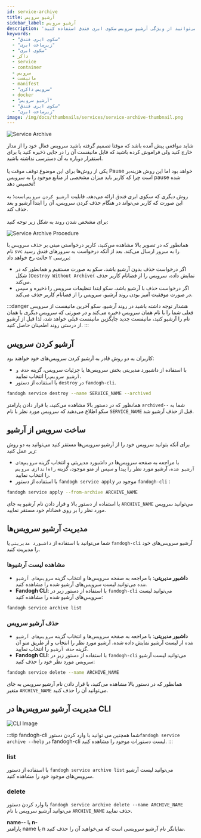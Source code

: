 ```yaml
---
id: service-archive
title: آرشیو سرویس
sidebar_label: آرشیو سرویس
description: 'اگر قصد دارید سرویسی را موقتا از چرخه خارج کنید، بدون آنکه تنظیمات آن حذف شود، می‌توانید از ویژگی آرشیو سرویس سکوی ابری فندق استفاده کنید...'
keywords:
  - "سکوی ابری فندق"
  - "زیرساخت ابری"
  - "سکوی ابری"
  - داکر
  - service
  - container
  - سرویس
  - مانیفست
  - manifest
  - "سرویس داکری"
  - docker
  - "آرشیو سرویس"
  - "سکوی ابری فندق"
  - "زیرساخت ابری"
image: /img/docs/thumbnails/services/service-archive-thumbnail.png
---
```


![Service Archive](/img/docs/service-archive-banner.svg "Service Archive")

شاید مواقعی پیش آمده باشد که موقتا تصمیم گرفته باشید سرویس فعال خود را از مدار خارج کنید ولی فراموش کرده باشید که فایل مانیفست آن را در جایی ذخیره کنید یا برای استقرار دوباره به آن دسترسی نداشته باشید.<br/><br/>
یکی از روش‌ها برای این موضوع توقف موقت یا Pause خواهد بود اما این روش هزینه‌بر است چرا که کاربر باید میزان مشخصی از منابع موجود را به سرویس pause شده تخصیص دهد!<br/><br/>
روش دیگری که سکوی ابری فندق ارائه می‌دهد، قابلیت `آرشیو کردن سرویس` است؛ به این صورت که کاربر می‌تواند در هنگام حذف کردن سرویس، آن را ابتدا آرشیو و بعد حذف کند.<br/><br/>
برای مشخص شدن روند به شکل زیر توجه کنید:

![Service Archive Procedure](/img/docs/service-archive-procedure.svg "Service Archive Procedure")

همانطور که در تصویر بالا مشاهده می‌کنید، کاربر درخواستی مبنی بر حذف سرویس با نام `svc` را به سرور ارسال می‌کند. بعد از آنکه درخواست به سرورهای فندق رسید بررسی ۲ حالت رخ خواهد داد:
- اگر درخواست حذف بدون آرشیو باشد، سکو به صورت مستقیم و همانطور که در شکل `)Destroy Without Archive(` نمایش داده، سرویس را از فضانام کاربر حذف می‌کند.
- اگر درخواست حذف با آرشیو باشد، سکو ابتدا تنظیمات سرویس را ذخیره و سپس در صورت موفقیت آمیز بودن روند آرشیو، سرویس را از فضانام کاربر حذف می‌کند.

:::danger هشدار
توجه داشته باشید در روند آرشیو، سکو آخرین مانیفست از سرویس فعلی شما را با نام همان سرویس ذخیره می‌کند و در صورتی که سرویس دیگری با همان نام را آرشیو کنید، مانیفست جدید جایگزین مانیفست قبلی خواهد شد، لذا قبل از آرشیو از درستی روند اطمینان حاصل کنید.
:::

## آرشیو کردن سرویس
کاربران به دو روش قادر به آرشیو کردن سرویس‌های خود خواهند بود:
- با استفاده از داشبورد مدیریتی بخش سرویس‌ها یا جزئیات سرویس، گزینه `حذف و آرشیو سرویس` را انتخاب نمایید.
- با استفاده از دستور `destroy` در `fandogh-cli`.

```bash title="destroy and archive service"
fandogh service destroy --name SERVICE_NAME --archived
```

همانظور که در دستور بالا مشاهده می‌کنید، با قرار دادن پارامتر `archived--` شما به سکو اطلاع می‌دهید که سرویس مورد نظر با نام `SERVICE_NAME` قبل از حذف آرشیو شد.

## ساخت سرویس از آرشیو

برای آنکه بتوانید سرویس خود را از آرشیو سرویس‌ها مستقر کنید می‌توانید به دو روش زیر عمل کنید:
- با مراجعه به صفحه سرویس‌ها در داشبورد مدیریتی و انتخاب گزینه `سرویس‌های آرشیو شده`، آرشیو مورد نظر را پیدا و سپس از منو موجود، گزینه `راه‌اندازی سرویس` را انتخاب نمایید.
- با استفاده از دستور `fandogh service apply` موجود در `fandogh-cli` :
‍
```bash title="Deploy Service From Archive"
fandogh service apply --from-archive ARCHIVE_NAME
```
با استفاده از دستور بالا و قرار دادن نام آرشیو به جای `ARCHIVE_NAME` می‌توانید سرویس مورد نظر را بر روی فضانام خود مستقر نمایید.

## مدیریت آرشیو سرویس‌ها
شما می‌توانید با استفاده از `داشبورد مدیریتی` یا `fandogh-cli` آرشیو سرویس‌های خود را مدیریت کنید.

### مشاهده لیست آرشیوها

- **داشبور مدیریتی**: با مراجعه به صفحه سرویس‌ها و انتخاب گزینه `سرویس‌های آرشیو شده` می‌توانید لیست سرویس‌های آرشیو شده را مشاهده کنید.
- **Fandogh CLI**: با استفاده از دستور زیر در `fandogh-cli` می‌توانید لیست سرویس‌های آرشیو شده را مشاهده کنید:

```bash title="Service Archive List"
fandogh service archive list
```

### حذف آرشیو سرویس

- **داشبور مدیریتی**: با مراجعه به صفحه سرویس‌ها و انتخاب گزینه `سرویس‌های آرشیو شده` از لیست آرشیو نمایش داده شده، آرشیو مورد نظر را انتخاب و از طریق منو آن گزینه `حذف آرشیو` را انتخاب نمایید.
- **Fandogh CLI**: با استفاده از دستور زیر در `fandogh-cli` می‌توانید لیست آرشیو سرویس مورد نظر خود را حذف کنید:

```bash title="Service Archive Delete"
fandogh service delete --name ARCHIVE_NAME
```
همانطور که در دستور بالا مشاهده می‌کنید، با قرار دادن نام آرشیو سرویس به جای متغیر `ARCHIVE_NAME` می‌توانید آن را حذف کنید.

##  مدیریت آرشیو سرویس‌ها در CLI

![ CLI Image](/img/docs/cli_image.svg "CLI Image")

:::tip fandogh-cli
شما همچنین می توانید با وارد کردن دستور`fandogh service archive --help` در fandogh-cli لیست دستورات موجود را مشاهده کنید.
:::

###  list
با استفاده از دستور `fandogh service archive list` می‌توانید لیست آرشیو سرویس‌های موجود خود را مشاهده کنید.

###  delete
با وارد کردن دستور `fandogh service archive delete --name ARCHIVE_NAME` می‌توانید آرشیو سرویس با نام `ARCHIVE_NAME` حذف نمایید.

**name--** یا **n-** <br/>
پارامتر name یا n نمایانگر نام آرشیو سرویسی است که می‌خواهید آن را حذف کنید.

